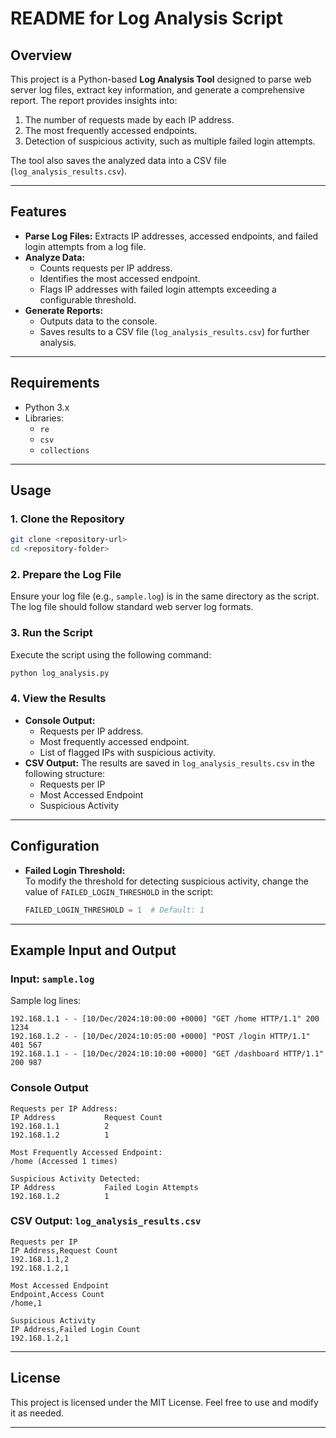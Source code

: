 # README for Log Analysis Script

## Overview

This project is a Python-based **Log Analysis Tool** designed to parse web server log files, extract key information, and generate a comprehensive report. The report provides insights into:

1. The number of requests made by each IP address.
2. The most frequently accessed endpoints.
3. Detection of suspicious activity, such as multiple failed login attempts.

The tool also saves the analyzed data into a CSV file (`log_analysis_results.csv`).

---

## Features

- **Parse Log Files:** Extracts IP addresses, accessed endpoints, and failed login attempts from a log file.
- **Analyze Data:**
  - Counts requests per IP address.
  - Identifies the most accessed endpoint.
  - Flags IP addresses with failed login attempts exceeding a configurable threshold.
- **Generate Reports:**
  - Outputs data to the console.
  - Saves results to a CSV file (`log_analysis_results.csv`) for further analysis.

---

## Requirements

- Python 3.x
- Libraries: 
  - `re`
  - `csv`
  - `collections`

---

## Usage

### 1. Clone the Repository

```bash
git clone <repository-url>
cd <repository-folder>
```

### 2. Prepare the Log File

Ensure your log file (e.g., `sample.log`) is in the same directory as the script. The log file should follow standard web server log formats.

### 3. Run the Script

Execute the script using the following command:

```bash
python log_analysis.py
```

### 4. View the Results

- **Console Output:**
  - Requests per IP address.
  - Most frequently accessed endpoint.
  - List of flagged IPs with suspicious activity.
- **CSV Output:**
  The results are saved in `log_analysis_results.csv` in the following structure:
  - Requests per IP
  - Most Accessed Endpoint
  - Suspicious Activity

---

## Configuration

- **Failed Login Threshold:**  
  To modify the threshold for detecting suspicious activity, change the value of `FAILED_LOGIN_THRESHOLD` in the script:

  ```python
  FAILED_LOGIN_THRESHOLD = 1  # Default: 1
  ```

---

## Example Input and Output

### Input: `sample.log`

Sample log lines:

```
192.168.1.1 - - [10/Dec/2024:10:00:00 +0000] "GET /home HTTP/1.1" 200 1234
192.168.1.2 - - [10/Dec/2024:10:05:00 +0000] "POST /login HTTP/1.1" 401 567
192.168.1.1 - - [10/Dec/2024:10:10:00 +0000] "GET /dashboard HTTP/1.1" 200 987
```

### Console Output

```
Requests per IP Address:
IP Address           Request Count
192.168.1.1          2
192.168.1.2          1

Most Frequently Accessed Endpoint:
/home (Accessed 1 times)

Suspicious Activity Detected:
IP Address           Failed Login Attempts
192.168.1.2          1
```

### CSV Output: `log_analysis_results.csv`

```
Requests per IP
IP Address,Request Count
192.168.1.1,2
192.168.1.2,1

Most Accessed Endpoint
Endpoint,Access Count
/home,1

Suspicious Activity
IP Address,Failed Login Count
192.168.1.2,1
```

---
## License

This project is licensed under the MIT License. Feel free to use and modify it as needed.

--- 
